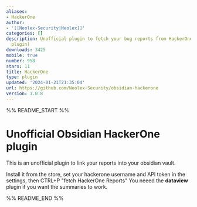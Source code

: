 ```yaml
---
aliases:
- HackerOne
author:
- '[[Neolex-Security|Neolex]]'
categories: []
description: Unofficial plugin to fetch your bug reports from HackerOne. (needs dataview
  plugin)
downloads: 3425
mobile: true
number: 958
stars: 11
title: HackerOne
type: plugin
updated: '2024-01-21T21:35:04'
url: https://github.com/Neolex-Security/obsidian-hackerone
version: 1.0.8
---
```


%% README_START %%

# Unofficial Obsidian HackerOne plugin
This is an unofficial plugin to link your reports into your obsidian vault.

Install it from the store, set your hackerone username and API token in the settings, then CTRL+P "fetch HackerOne Reports"
You neeed the **dataview** plugin if you want the summaries to work.


%% README_END %%